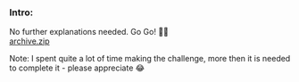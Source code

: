 ### Intro:
No further explanations needed. Go Go! 🚂🚂 <br/>[archive.zip](https://github.com/ChronosPK/Sibiu_Academic_CTF/files/10253985/archive.zip)

Note: I spent quite a lot of time making the challenge, more then it is needed to complete it - please appreciate 😂
